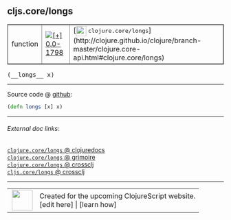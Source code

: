 ## cljs.core/longs



 <table border="1">
<tr>
<td>function</td>
<td><a href="https://github.com/cljsinfo/cljs-api-docs/tree/0.0-1798"><img valign="middle" alt="[+] 0.0-1798" title="Added in 0.0-1798" src="https://img.shields.io/badge/+-0.0--1798-lightgrey.svg"></a> </td>
<td>
[<img height="24px" valign="middle" src="http://i.imgur.com/1GjPKvB.png"> <samp>clojure.core/longs</samp>](http://clojure.github.io/clojure/branch-master/clojure.core-api.html#clojure.core/longs)
</td>
</tr>
</table>


 <samp>
(__longs__ x)<br>
</samp>

---







Source code @ [github](https://github.com/clojure/clojurescript/blob/r2067/src/cljs/cljs/core.cljs#L1649):

```clj
(defn longs [x] x)
```

<!--
Repo - tag - source tree - lines:

 <pre>
clojurescript @ r2067
└── src
    └── cljs
        └── cljs
            └── <ins>[core.cljs:1649](https://github.com/clojure/clojurescript/blob/r2067/src/cljs/cljs/core.cljs#L1649)</ins>
</pre>

-->

---



###### External doc links:

[`clojure.core/longs` @ clojuredocs](http://clojuredocs.org/clojure.core/longs)<br>
[`clojure.core/longs` @ grimoire](http://conj.io/store/v1/org.clojure/clojure/1.7.0-beta3/clj/clojure.core/longs/)<br>
[`clojure.core/longs` @ crossclj](http://crossclj.info/fun/clojure.core/longs.html)<br>
[`cljs.core/longs` @ crossclj](http://crossclj.info/fun/cljs.core.cljs/longs.html)<br>

---

 <table>
<tr><td>
<img valign="middle" align="right" width="48px" src="http://i.imgur.com/Hi20huC.png">
</td><td>
Created for the upcoming ClojureScript website.<br>
[edit here] | [learn how]
</td></tr></table>

[edit here]:https://github.com/cljsinfo/cljs-api-docs/blob/master/cljsdoc/cljs.core/longs.cljsdoc
[learn how]:https://github.com/cljsinfo/cljs-api-docs/wiki/cljsdoc-files

<!--

This information was too distracting to show to readers, but I'll leave it
commented here since it is helpful to:

- pretty-print the data used to generate this document
- and show how to retrieve that data



The API data for this symbol:

```clj
{:ns "cljs.core",
 :name "longs",
 :signature ["[x]"],
 :history [["+" "0.0-1798"]],
 :type "function",
 :full-name-encode "cljs.core/longs",
 :source {:code "(defn longs [x] x)",
          :title "Source code",
          :repo "clojurescript",
          :tag "r2067",
          :filename "src/cljs/cljs/core.cljs",
          :lines [1649]},
 :full-name "cljs.core/longs",
 :clj-symbol "clojure.core/longs"}

```

Retrieve the API data for this symbol:

```clj
;; from Clojure REPL
(require '[clojure.edn :as edn])
(-> (slurp "https://raw.githubusercontent.com/cljsinfo/cljs-api-docs/catalog/cljs-api.edn")
    (edn/read-string)
    (get-in [:symbols "cljs.core/longs"]))
```

-->
